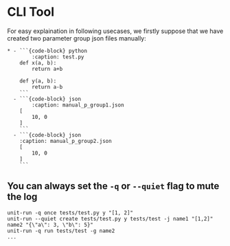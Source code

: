 # CLI Tool
For easy explaination in following usecases, we firstly suppose that we have created two parameter group json files manually:

<!-- `````{admonition} Example -->
````{list-table}
* - ```{code-block} python
        :caption: test.py
    def x(a, b):
        return a+b

    def y(a, b):
        return a-b
    ```
  - ```{code-block} json
        :caption: manual_p_group1.json
    [
        10, 0
    ]
    ```
  - ```{code-block} json
    :caption: manual_p_group2.json
    [
        10, 0
    ]
    ```
````
<!-- ````` -->

## You can always set the `-q` or `--quiet` flag to mute the log
```shell
unit-run -q once tests/test.py y "[1, 2]"
unit-run --quiet create tests/test.py y tests/test -j name1 "[1,2]" name2 "{\"a\": 3, \"b\": 5}" 
unit-run -q run tests/test -g name2
...
```
